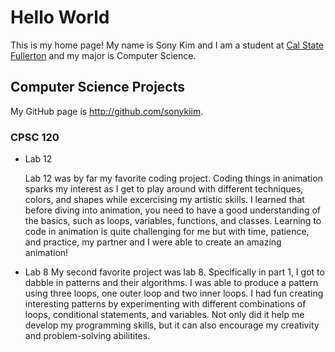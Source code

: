 # Hello World

This is my home page! My name is Sony Kim and I am a student at [Cal State Fullerton](http://www.fullerton.edu/) and my major is Computer Science.

## Computer Science Projects

My GitHub page is http://github.com/sonykiim.

### CPSC 120

* Lab 12

    Lab 12 was by far my favorite coding project. Coding things in animation sparks my interest as I get to play around with different techniques, colors, and shapes while excercising my artistic skills. I learned that before diving into animation, you need to have a good understanding of the basics, such as loops, variables, functions, and classes. Learning to code in animation is quite challenging for me but with time, patience, and practice, my partner and I were able to create an amazing animation!

* Lab 8 
    My second favorite project was lab 8. Specifically in part 1, I got to dabble in patterns and their algorithms. I was able to produce a pattern using three loops, one outer loop and two inner loops. I had fun creating interesting patterns by experimenting with different combinations of loops, conditional statements, and variables. Not only did it help me develop my programming skills, but it can also encourage my creativity and problem-solving abilitites. 